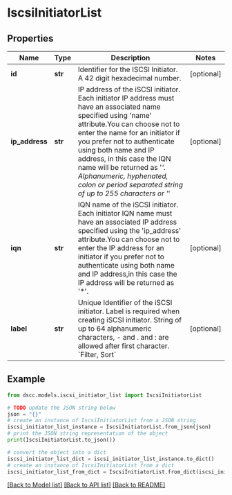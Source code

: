 # IscsiInitiatorList


## Properties

Name | Type | Description | Notes
------------ | ------------- | ------------- | -------------
**id** | **str** | Identifier for the ISCSI Initiator. A 42 digit hexadecimal number. | [optional] 
**ip_address** | **str** | IP address of the iSCSI initiator. Each initiator IP address must have an associated name specified using &#39;name&#39; attribute.You can choose not to enter the name for an initiator if you prefer not to authenticate using both name and IP address, in this case the IQN name will be returned as &#39;*&#39;. Alphanumeric, hyphenated, colon or period separated string of up to 255 characters or &#39;*&#39; | [optional] 
**iqn** | **str** | IQN name of the iSCSI initiator. Each initiator IQN name must have an associated IP address specified using the &#39;ip_address&#39; attribute.You can choose not to enter the IP address for an initiator if you prefer not to authenticate using both name and IP address,in this case the IP address will be returned as &#39;*&#39;. | [optional] 
**label** | **str** | Unique Identifier of the iSCSI initiator. Label is required when creating iSCSI initiator. String of up to 64 alphanumeric characters, - and . and : are allowed after first character. &#x60;Filter, Sort&#x60; | [optional] 

## Example

```python
from dscc.models.iscsi_initiator_list import IscsiInitiatorList

# TODO update the JSON string below
json = "{}"
# create an instance of IscsiInitiatorList from a JSON string
iscsi_initiator_list_instance = IscsiInitiatorList.from_json(json)
# print the JSON string representation of the object
print(IscsiInitiatorList.to_json())

# convert the object into a dict
iscsi_initiator_list_dict = iscsi_initiator_list_instance.to_dict()
# create an instance of IscsiInitiatorList from a dict
iscsi_initiator_list_from_dict = IscsiInitiatorList.from_dict(iscsi_initiator_list_dict)
```
[[Back to Model list]](../README.md#documentation-for-models) [[Back to API list]](../README.md#documentation-for-api-endpoints) [[Back to README]](../README.md)


